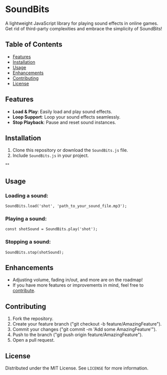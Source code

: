 # SoundBits

A lightweight JavaScript library for playing sound effects in online games. Get rid of third-party complexities and embrace the simplicity of SoundBits!

## Table of Contents

- [Features](#features)
- [Installation](#installation)
- [Usage](#usage)
- [Enhancements](#enhancements)
- [Contributing](#contributing)
- [License](#license)

## Features

- **Load & Play**: Easily load and play sound effects.
- **Loop Support**: Loop your sound effects seamlessly.
- **Stop Playback**: Pause and reset sound instances.

## Installation

1. Clone this repository or download the `SoundBits.js` file.
2. Include `SoundBits.js` in your project.

"<script src="path_to_SoundBits.js"></script>"

## Usage

### Loading a sound:

```SoundBits.load('shot', 'path_to_your_sound_file.mp3');```

### Playing a sound:

```const shotSound = SoundBits.play('shot');```

### Stopping a sound:

```SoundBits.stop(shotSound);```

## Enhancements

- Adjusting volume, fading in/out, and more are on the roadmap!
- If you have more features or improvements in mind, feel free to [contribute](#contributing).

## Contributing

1. Fork the repository.
2. Create your feature branch ("git checkout -b feature/AmazingFeature").
3. Commit your changes ("git commit -m 'Add some AmazingFeature'").
4. Push to the branch ("git push origin feature/AmazingFeature").
5. Open a pull request.

## License

Distributed under the MIT License. See `LICENSE` for more information.
